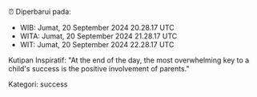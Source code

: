 ⏰ Diperbarui pada:
- WIB: Jumat, 20 September 2024 20.28.17 UTC
- WITA: Jumat, 20 September 2024 21.28.17 UTC
- WIT: Jumat, 20 September 2024 22.28.17 UTC

Kutipan Inspiratif:
"At the end of the day, the most overwhelming key to a child's success is the positive involvement of parents."


Kategori: success

